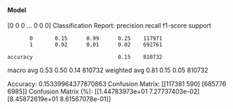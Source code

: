 #### Model
[0 0 0 ... 0 0 0]
Classification Report:
              precision    recall  f1-score   support

           0       0.15      0.99      0.25    117971
           1       0.92      0.01      0.02    692761

    accuracy                           0.15    810732
   macro avg       0.53      0.50      0.14    810732
weighted avg       0.81      0.15      0.05    810732

Accuracy: 0.15339964377870863
Confusion Matrix:
[[117381    590]
 [685776   6985]]
Confusion Matrix (%):
[[1.44783973e+01 7.27737403e-02]
 [8.45872619e+01 8.61567078e-01]]
